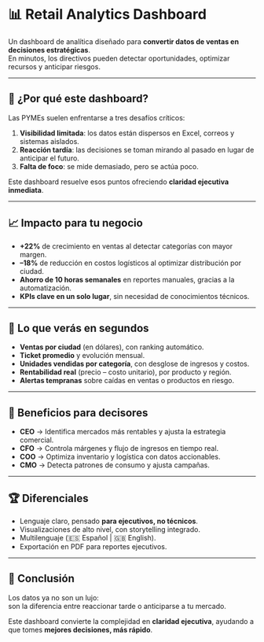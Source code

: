 # 📊 Retail Analytics Dashboard

Un dashboard de analítica diseñado para **convertir datos de ventas en decisiones estratégicas**.  
En minutos, los directivos pueden detectar oportunidades, optimizar recursos y anticipar riesgos.

---

## 🚀 ¿Por qué este dashboard?

Las PYMEs suelen enfrentarse a tres desafíos críticos:
1. **Visibilidad limitada**: los datos están dispersos en Excel, correos y sistemas aislados.  
2. **Reacción tardía**: las decisiones se toman mirando al pasado en lugar de anticipar el futuro.  
3. **Falta de foco**: se mide demasiado, pero se actúa poco.  

Este dashboard resuelve esos puntos ofreciendo **claridad ejecutiva inmediata**.

---

## 📈 Impacto para tu negocio

- **+22%** de crecimiento en ventas al detectar categorías con mayor margen.  
- **–18%** de reducción en costos logísticos al optimizar distribución por ciudad.  
- **Ahorro de 10 horas semanales** en reportes manuales, gracias a la automatización.  
- **KPIs clave en un solo lugar**, sin necesidad de conocimientos técnicos.  

---

## 🔑 Lo que verás en segundos

- **Ventas por ciudad** (en dólares), con ranking automático.  
- **Ticket promedio** y evolución mensual.  
- **Unidades vendidas por categoría**, con desglose de ingresos y costos.  
- **Rentabilidad real** (precio – costo unitario), por producto y región.  
- **Alertas tempranas** sobre caídas en ventas o productos en riesgo.  

---

## 🎯 Beneficios para decisores

- **CEO** → Identifica mercados más rentables y ajusta la estrategia comercial.  
- **CFO** → Controla márgenes y flujo de ingresos en tiempo real.  
- **COO** → Optimiza inventario y logística con datos accionables.  
- **CMO** → Detecta patrones de consumo y ajusta campañas.  

---

## 🏆 Diferenciales

- Lenguaje claro, pensado **para ejecutivos, no técnicos**.  
- Visualizaciones de alto nivel, con storytelling integrado.  
- Multilenguaje (🇪🇸 Español | 🇬🇧 English).  
- Exportación en PDF para reportes ejecutivos.  

---

## 📌 Conclusión

Los datos ya no son un lujo:  
son la diferencia entre reaccionar tarde o anticiparse a tu mercado.  

Este dashboard convierte la complejidad en **claridad ejecutiva**, ayudando a que tomes **mejores decisiones, más rápido**.

